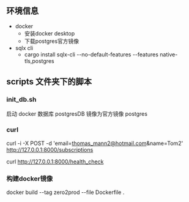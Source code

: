 ## 环境信息
- docker
  - 安装docker desktop
  - 下载postgres官方镜像
- sqlx cli
  - cargo install sqlx-cli --no-default-features --features native-tls,postgres
## scripts 文件夹下的脚本

### init_db.sh
启动 docker 数据库 postgresDB
镜像为官方镜像 postgres

### curl
curl -i -X POST -d 'email=thomas_mann2@hotmail.com&name=Tom2' \
http://127.0.0.1:8000/subscriptions

curl http://127.0.0.1:8000/health_check

### 构建docker镜像
docker build --tag zero2prod --file Dockerfile .
